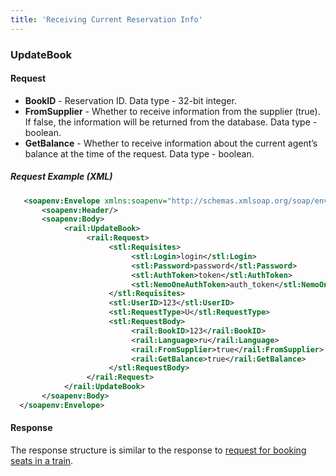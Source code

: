 ```yaml
---
title: 'Receiving Current Reservation Info'
---
```


### UpdateBook

#### Request

-   **BookID** - Reservation ID. Data type - 32-bit integer.
-   **FromSupplier** - Whether to receive information from the supplier (true). If false, the information will be returned from the database. Data type - boolean.
-   **GetBalance** - Whether to receive information about the current agent’s balance at the time of the request. Data type - boolean.

##### Request Example (XML)
```xml
   <soapenv:Envelope xmlns:soapenv="http://schemas.xmlsoap.org/soap/envelope/" xmlns:rail="http://nemo-ibe.com/Rail" xmlns:stl="http://nemo-ibe.com/STL">
       <soapenv:Header/>
       <soapenv:Body>
            <rail:UpdateBook>
                 <rail:Request>
                      <stl:Requisites>
                           <stl:Login>login</stl:Login>
                           <stl:Password>password</stl:Password>
                           <stl:AuthToken>token</stl:AuthToken>
                           <stl:NemoOneAuthToken>auth_token</stl:NemoOneAuthToken>
                      </stl:Requisites>
                      <stl:UserID>123</stl:UserID>
                      <stl:RequestType>U</stl:RequestType>
                      <stl:RequestBody>
                           <rail:BookID>123</rail:BookID>
                           <rail:Language>ru</rail:Language>
                           <rail:FromSupplier>true</rail:FromSupplier>
                           <rail:GetBalance>true</rail:GetBalance>
                      </stl:RequestBody>
                 </rail:Request>
            </rail:UpdateBook>
       </soapenv:Body>
  </soapenv:Envelope>
```

#### Response

The response structure is similar to the response to [request for booking seats in a train](/trains/trains_stages/booktrain).